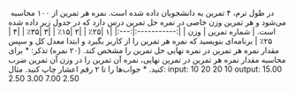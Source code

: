 ​    در طول ترم، ۴ تمرين به دانشجويان داده شده است. نمره هر تمرين از ١٠٠ محاسبه می‌شود و هر تمرين وزن خاصی در نمره حل تمرين درس دارد كه در جدول زير داده شده است.          | شماره تمرین | وزن |    |:-----------:|:---:|    |۱            |۲۵٪  |    |۲            |۱۵٪  |    |۳            |۳۵٪  |    |۴            |۲۵٪  |        برنامه‌ای بنويسيد كه نمره هر تمرین را از كاربر بگيرد و ابتدا معدل کل و سپس مقدار نمره هر تمرین در نمره نهایی حل تمرين را مشخص كند. (٢٠ نمره)      تذکر:    * برای محاسبه مقدار نمره هر تمرین در تمرین نهایی، نمره آن تمرین را در وزن آن تمرین ضرب کنید.    * جواب‌ها را تا ۲ رقم اعشار چاپ کنید.       مثال:          input:        	10    	20    	20    	10        output:        	15.00    	2.50    	3.00    	7.00    	2.50